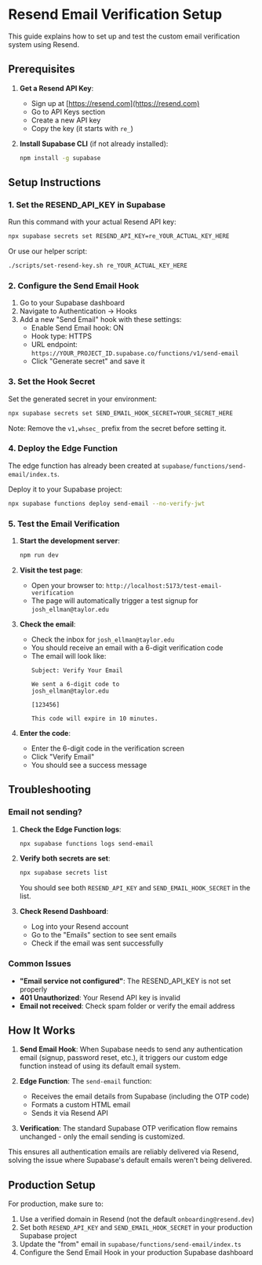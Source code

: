# Resend Email Verification Setup

This guide explains how to set up and test the custom email verification system using Resend.

## Prerequisites

1. **Get a Resend API Key**:
   - Sign up at [https://resend.com](https://resend.com)
   - Go to API Keys section
   - Create a new API key
   - Copy the key (it starts with `re_`)

2. **Install Supabase CLI** (if not already installed):
   ```bash
   npm install -g supabase
   ```

## Setup Instructions

### 1. Set the RESEND_API_KEY in Supabase

Run this command with your actual Resend API key:

```bash
npx supabase secrets set RESEND_API_KEY=re_YOUR_ACTUAL_KEY_HERE
```

Or use our helper script:

```bash
./scripts/set-resend-key.sh re_YOUR_ACTUAL_KEY_HERE
```

### 2. Configure the Send Email Hook

1. Go to your Supabase dashboard
2. Navigate to Authentication → Hooks
3. Add a new "Send Email" hook with these settings:
   - Enable Send Email hook: ON
   - Hook type: HTTPS
   - URL endpoint: `https://YOUR_PROJECT_ID.supabase.co/functions/v1/send-email`
   - Click "Generate secret" and save it

### 3. Set the Hook Secret

Set the generated secret in your environment:

```bash
npx supabase secrets set SEND_EMAIL_HOOK_SECRET=YOUR_SECRET_HERE
```

Note: Remove the `v1,whsec_` prefix from the secret before setting it.

### 4. Deploy the Edge Function

The edge function has already been created at `supabase/functions/send-email/index.ts`.

Deploy it to your Supabase project:

```bash
npx supabase functions deploy send-email --no-verify-jwt
```

### 5. Test the Email Verification

1. **Start the development server**:
   ```bash
   npm run dev
   ```

2. **Visit the test page**:
   - Open your browser to: `http://localhost:5173/test-email-verification`
   - The page will automatically trigger a test signup for `josh_ellman@taylor.edu`

3. **Check the email**:
   - Check the inbox for `josh_ellman@taylor.edu`
   - You should receive an email with a 6-digit verification code
   - The email will look like:
     ```
     Subject: Verify Your Email
     
     We sent a 6-digit code to
     josh_ellman@taylor.edu
     
     [123456]
     
     This code will expire in 10 minutes.
     ```

4. **Enter the code**:
   - Enter the 6-digit code in the verification screen
   - Click "Verify Email"
   - You should see a success message

## Troubleshooting

### Email not sending?

1. **Check the Edge Function logs**:
   ```bash
   npx supabase functions logs send-email
   ```

2. **Verify both secrets are set**:
   ```bash
   npx supabase secrets list
   ```
   You should see both `RESEND_API_KEY` and `SEND_EMAIL_HOOK_SECRET` in the list.

3. **Check Resend Dashboard**:
   - Log into your Resend account
   - Go to the "Emails" section to see sent emails
   - Check if the email was sent successfully

### Common Issues

- **"Email service not configured"**: The RESEND_API_KEY is not set properly
- **401 Unauthorized**: Your Resend API key is invalid
- **Email not received**: Check spam folder or verify the email address

## How It Works

1. **Send Email Hook**: When Supabase needs to send any authentication email (signup, password reset, etc.), it triggers our custom edge function instead of using its default email system.

2. **Edge Function**: The `send-email` function:
   - Receives the email details from Supabase (including the OTP code)
   - Formats a custom HTML email
   - Sends it via Resend API

3. **Verification**: The standard Supabase OTP verification flow remains unchanged - only the email sending is customized.

This ensures all authentication emails are reliably delivered via Resend, solving the issue where Supabase's default emails weren't being delivered.

## Production Setup

For production, make sure to:

1. Use a verified domain in Resend (not the default `onboarding@resend.dev`)
2. Set both `RESEND_API_KEY` and `SEND_EMAIL_HOOK_SECRET` in your production Supabase project
3. Update the "from" email in `supabase/functions/send-email/index.ts`
4. Configure the Send Email Hook in your production Supabase dashboard